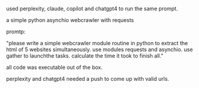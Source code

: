 
used perplexity, claude, copilot and chatgpt4 to run the same prompt.

a simple python asynchio webcrawler with requests

promtp: 

"please write a simple webcrawler module routine in python to extract the html of 5 websites simultaneously. use modules requests and asynchio. use gather to launchthe tasks. calculate the time it took to finish all."

all code was executable out of the box.

perplexity and chatgpt4 needed a push to come up with valid urls.
